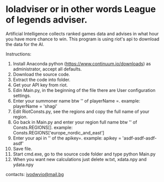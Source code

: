 # loladviser or in other words League of legends adviser.

Artificial Intelligence collects ranked games data and advises in what hour you have more chance to win.
This program is using riot's api to download the data for the AI.

Instructions:
1. Install Anaconda python (https://www.continuum.io/downloads) as administrator, accept all defaults.
2. Download the source code.
3. Extract the code into folder.
4. Get your API key from riot.
5. Edin Main.py, in the beginning of the file there are User configuration settings.
6. Enter your summoner name btw '' of playerName =. example: playerName = 'shagi'
7. Edit RiotConsts.py, see the regions and copy the full name of your region.
8. Go back in Main.py and enter your region full name btw '' of Consts.REGIONS[]. example: Consts.REGIONS['europe_nordic_and_east']
9. Enter your api in '' of the apikey=. example: apikey = 'asdf-asdf-asdf-asdf'
10. Save file.
11. Start cmd.exe, go to the source code folder and type python Main.py
12. When you want new calculations just delete w.txt, xdata.npy and ydata.npy

contacts: ivodwvio@mail.bg
